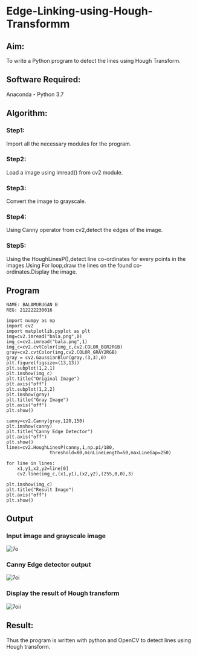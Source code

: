 # Edge-Linking-using-Hough-Transformm
## Aim:
To write a Python program to detect the lines using Hough Transform.

## Software Required:
Anaconda - Python 3.7

## Algorithm:
### Step1:

Import all the necessary modules for the program.
### Step2:

Load a image using imread() from cv2 module.
### Step3:

Convert the image to grayscale.
### Step4:

Using Canny operator from cv2,detect the edges of the image.
### Step5:

Using the HoughLinesP(),detect line co-ordinates for every points in the images.Using For loop,draw the lines on the found co-ordinates.Display the image.

## Program
```
NAME: BALAMURUGAN B
REG: 212222230016

import numpy as np
import cv2
import matplotlib.pyplot as plt
img=cv2.imread("bala.png",0)
img_c=cv2.imread("bala.png",1)
img_c=cv2.cvtColor(img_c,cv2.COLOR_BGR2RGB)
gray=cv2.cvtColor(img,cv2.COLOR_GRAY2RGB)
gray = cv2.GaussianBlur(gray,(3,3),0)
plt.figure(figsize=(13,13))
plt.subplot(1,2,1)
plt.imshow(img_c)
plt.title("Original Image")
plt.axis("off")
plt.subplot(1,2,2)
plt.imshow(gray)
plt.title("Gray Image")
plt.axis("off")
plt.show()

canny=cv2.Canny(gray,120,150)
plt.imshow(canny)
plt.title("Canny Edge Detector")
plt.axis("off")
plt.show()
lines=cv2.HoughLinesP(canny,1,np.pi/180,
                threshold=80,minLineLength=50,maxLineGap=250)

for line in lines:
    x1,y1,x2,y2=line[0]
    cv2.line(img_c,(x1,y1),(x2,y2),(255,0,0),3)

plt.imshow(img_c)
plt.title("Result Image")
plt.axis("off")
plt.show()
```
## Output

### Input image and grayscale image
![7o](https://github.com/BALA291/Edge-Linking-using-Hough-Transformm/assets/120717501/ac583d4f-0efe-4e64-b42b-0c4be6181de9)


### Canny Edge detector output
![7oi](https://github.com/BALA291/Edge-Linking-using-Hough-Transformm/assets/120717501/700ffb86-71b7-44f8-b94e-28bdecb02d76)


### Display the result of Hough transform
![7oii](https://github.com/BALA291/Edge-Linking-using-Hough-Transformm/assets/120717501/9739a0b9-07af-4b86-b962-a24dce41109c)

## Result:
Thus the program is written with python and OpenCV to detect lines using Hough transform.
